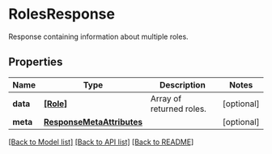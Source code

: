 # RolesResponse

Response containing information about multiple roles.
## Properties
Name | Type | Description | Notes
------------ | ------------- | ------------- | -------------
**data** | [**[Role]**](Role.md) | Array of returned roles. | [optional] 
**meta** | [**ResponseMetaAttributes**](ResponseMetaAttributes.md) |  | [optional] 

[[Back to Model list]](README.md#documentation-for-models) [[Back to API list]](README.md#documentation-for-api-endpoints) [[Back to README]](README.md)


